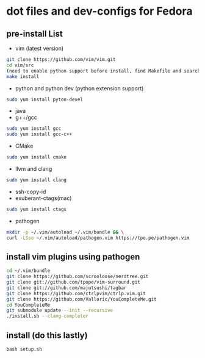# dot files and  dev-configs for Fedora

## pre-install List
  - vim (latest version)
```sh
git clone https://github.com/vim/vim.git
cd vim/src
(need to enable python support before install, find Makefile and search for python, uncomment necessary part)
make install
```
  - python and python dev (python extension support)
```sh
sudo yum install pyton-devel
```
  - java   
  - g++/gcc
```sh
sudo yum install gcc   
sudo yum install gcc-c++    
```
  - CMake
```sh
sudo yum install cmake 
```
  - llvm and clang
```sh
sudo yum install clang
```
  - ssh-copy-id   
  - exuberant-ctags(mac)
```sh
sudo yum install ctags
```
  - pathogen
```sh
mkdir -p ~/.vim/autoload ~/.vim/bundle && \
curl -LSso ~/.vim/autoload/pathogen.vim https://tpo.pe/pathogen.vim
```

## install vim plugins using pathogen
```sh
cd ~/.vim/bundle
git clone https://github.com/scrooloose/nerdtree.git
git clone git://github.com/tpope/vim-surround.git 
git clone git://github.com/majutsushi/tagbar 
git clone https://github.com/ctrlpvim/ctrlp.vim.git
git clone https://github.com/Valloric/YouCompleteMe.git
cd YouCompleteMe
git submodule update --init --recursive
./install.sh --clang-completer
```
## install (do this lastly)
```
bash setup.sh
```


